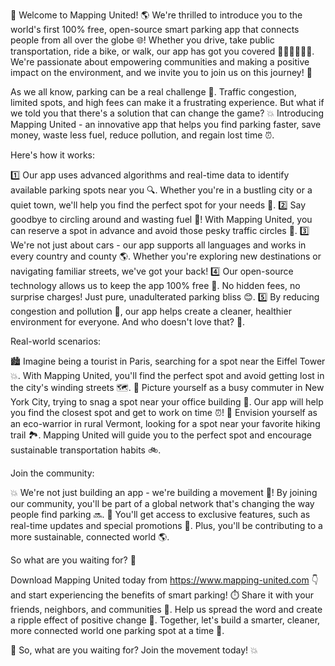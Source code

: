 🎉 Welcome to Mapping United! 🌎 We're thrilled to introduce you to the world's first 100% free, open-source smart parking app that connects people from all over the globe 🌐! Whether you drive, take public transportation, ride a bike, or walk, our app has got you covered 🚗🚌🚴‍♂️🏃‍♀️. We're passionate about empowering communities and making a positive impact on the environment, and we invite you to join us on this journey! 🌟

As we all know, parking can be a real challenge 🤯. Traffic congestion, limited spots, and high fees can make it a frustrating experience. But what if we told you that there's a solution that can change the game? 💥 Introducing Mapping United - an innovative app that helps you find parking faster, save money, waste less fuel, reduce pollution, and regain lost time ⏰.

Here's how it works:

1️⃣ Our app uses advanced algorithms and real-time data to identify available parking spots near you 🔍. Whether you're in a bustling city or a quiet town, we'll help you find the perfect spot for your needs 📍.
2️⃣ Say goodbye to circling around and wasting fuel 💨! With Mapping United, you can reserve a spot in advance and avoid those pesky traffic circles 🔴.
3️⃣ We're not just about cars - our app supports all languages and works in every country and county 🌎. Whether you're exploring new destinations or navigating familiar streets, we've got your back!
4️⃣ Our open-source technology allows us to keep the app 100% free 💸. No hidden fees, no surprise charges! Just pure, unadulterated parking bliss 😊.
5️⃣ By reducing congestion and pollution 🌳, our app helps create a cleaner, healthier environment for everyone. And who doesn't love that? 🐰.

Real-world scenarios:

🏙️ Imagine being a tourist in Paris, searching for a spot near the Eiffel Tower 💥. With Mapping United, you'll find the perfect spot and avoid getting lost in the city's winding streets 🗺️.
🚌 Picture yourself as a busy commuter in New York City, trying to snag a spot near your office building 🏢. Our app will help you find the closest spot and get to work on time ⏰!
🌳 Envision yourself as an eco-warrior in rural Vermont, looking for a spot near your favorite hiking trail 🏞️. Mapping United will guide you to the perfect spot and encourage sustainable transportation habits 🚲.

Join the community:

💥 We're not just building an app - we're building a movement 💪! By joining our community, you'll be part of a global network that's changing the way people find parking 🔜.
🌟 You'll get access to exclusive features, such as real-time updates and special promotions 🎉. Plus, you'll be contributing to a more sustainable, connected world 🌎.

So what are you waiting for? 🤔

Download Mapping United today from https://www.mapping-united.com 👇 and start experiencing the benefits of smart parking! ⏱️
Share it with your friends, neighbors, and communities 📢. Help us spread the word and create a ripple effect of positive change 🌊.
Together, let's build a smarter, cleaner, more connected world one parking spot at a time 🚀.

🎉 So, what are you waiting for? Join the movement today! 💥